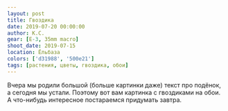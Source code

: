```yaml
---
layout: post
title: Гвоздика
date: 2019-07-20 00:00:00
author: К.С.
gear: [E-3, 35mm macro]
shoot_date: 2019-07-15
location: Ёльбаза
colors: ['d31988', '500e21']
tags: [растения, цветы, гвоздика, обои]
---
```

Вчера мы родили большой (больше картинки даже) текст про подёнок, а сегодня мы устали. Поэтому вот вам картинка с гвоздиками на обои. А что-нибудь интересное постараемся придумать завтра.
